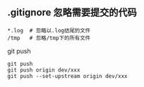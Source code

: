 
## .gitignore 忽略需要提交的代码
```text
*.log  # 忽略以.log结尾的文件
/tmp   # 忽略/tmp下的所有文件
```

git push
```linux
git push
git push origin dev/xxx 
git push --set-upstream origin dev/xxx
```